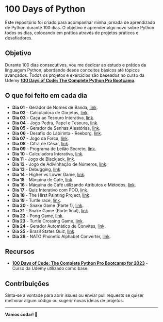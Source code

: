 # 100 Days of Python

Este repositório foi criado para acompanhar minha jornada de aprendizado de Python durante 100 dias. O objetivo é aprender algo novo sobre Python todos os dias, colocando em prática através de projetos práticos e desafiadores.

## Objetivo

Durante 100 dias consecutivos, vou me dedicar ao estudo e prática da linguagem Python, abordando desde conceitos básicos até tópicos avançados. Todos os projetos e exercícios são baseados no curso da Udemy **[100 Days of Code: The Complete Python Pro Bootcamp](https://www.udemy.com/course/100-days-of-code/)**.

## O que foi feito em cada dia
- **Dia 01** - Gerador de Nomes de Banda, [link](https://github.com/Kiy0p0N/100-days-of-python/tree/main/days/day%2001).
- **Dia 02** - Calculadora de Gorjetas, [link](https://github.com/Kiy0p0N/100-days-of-python/tree/main/days/day%2002).
- **Dia 03** - Caça ao Tesouro Interativa, [link](https://github.com/Kiy0p0N/100-days-of-python/tree/main/days/day%2003).
- **Dia 04** - Jogo Pedra, Papel e Tesoura, [link](https://github.com/Kiy0p0N/100-days-of-python/tree/main/days/day%2004).
- **Dia 05** - Gerador de Senhas Aleatórias, [link](https://github.com/Kiy0p0N/100-days-of-python/tree/main/days/day%2005).
- **Dia 06** - Desafio do Labirinto - Reeborg, [link](https://github.com/Kiy0p0N/100-days-of-python/tree/main/days/day%2006).
- **Dia 07** - Jogo da Forca, [link](https://github.com/Kiy0p0N/100-days-of-python/tree/main/days/day%2007).
- **Dia 08** - Cifra de César, [link](https://github.com/Kiy0p0N/100-days-of-python/tree/main/days/day%2008).
- **Dia 09** - Programa de Leilão Secreto, [link](https://github.com/Kiy0p0N/100-days-of-python/tree/main/days/day%2009).
- **Dia 10** - Calculadora Interativa, [link](https://github.com/Kiy0p0N/100-days-of-python/tree/main/days/day%2010).
- **Dia 11** - Jogo de Blackjack, [link](https://github.com/Kiy0p0N/100-days-of-python/tree/main/days/day%2011).
- **Dia 12** - Jogo de Adivinhação de Números, [link](https://github.com/Kiy0p0N/100-days-of-python/tree/main/days/day%2012).
- **Dia 13** - Debugging, [link](https://github.com/Kiy0p0N/100-days-of-python/tree/main/days/day%2013).
- **Dia 14** - Higher vs Lower Game, [link](https://github.com/Kiy0p0N/100-days-of-python/tree/main/days/day%2014).
- **Dia 15** - Máquina de Café, [link](https://github.com/Kiy0p0N/100-days-of-python/tree/main/days/day%2015).
- **Dia 16** - Máquina de Café utilizando Atributos e Métodos, [link](https://github.com/Kiy0p0N/100-days-of-python/tree/main/days/day%2016).
- **Dia 17** - Quiz Interativo com POO, [link](https://github.com/Kiy0p0N/100-days-of-python/tree/main/days/day%2017).
- **Dia 18** - The Hirst Painting Project, [link](https://github.com/Kiy0p0N/100-days-of-python/tree/main/days/day%2018).
- **Dia 19** - Turtle race, [link](https://github.com/Kiy0p0N/100-days-of-python/tree/main/days/day%2019).
- **Dia 20** - Snake Game (Parte 1), [link](https://github.com/Kiy0p0N/100-days-of-python/tree/main/days/day%2020).
- **Dia 21** - Snake Game (Parte final), [link](https://github.com/Kiy0p0N/100-days-of-python/tree/main/days/day%2021).
- **Dia 22** - Pong Game, [link](https://github.com/Kiy0p0N/100-days-of-python/tree/main/days/day%2022).
- **Dia 23** - Turtle Crossing Game, [link](https://github.com/Kiy0p0N/100-days-of-python/tree/main/days/day%2023).
- **Dia 24** - Gerador Automático de Convites, [link](https://github.com/Kiy0p0N/100-days-of-python/tree/main/days/day%2024).
- **Dia 25** - Brazil States Quiz, [link](https://github.com/Kiy0p0N/100-days-of-python/tree/main/days/day%2025).
- **Dia 26** - NATO Phonetic Alphabet Converter, [link](https://github.com/Kiy0p0N/100-days-of-python/tree/main/days/day%2026).

## Recursos

- **[100 Days of Code: The Complete Python Pro Bootcamp for 2023](https://www.udemy.com/course/100-days-of-code/)** - Curso da Udemy utilizado como base.

## Contribuições

Sinta-se à vontade para abrir issues ou enviar pull requests se quiser melhorar algum código ou sugerir novas ideias de projetos.


---

**Vamos codar! 🚀**
